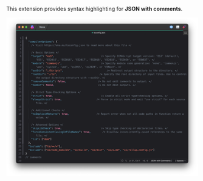 <!--
👋 Hello! As Nova users browse the extensions library, a good README can help them understand what your extension does, how it works, and what setup or configuration it may require.

Not every extension will need every item described below. Use your best judgement when deciding which parts to keep to provide the best experience for your new users.

💡 Quick Tip! As you edit this README template, you can preview your changes by selecting **Extensions → Activate Project as Extension**, opening the Extension Library, and selecting "CommentJSON" in the sidebar.

Let's get started!
-->

<!--
🎈 Include a brief description of the features your syntax extension provides. For example:
-->

This extension provides syntax highlighting for **JSON with comments**.

<!--
🎈 It can also be helpful to include a screenshot or GIF showing your extension in action:
-->

![](./Images/extension/CommentJSON.png)
